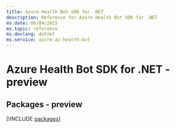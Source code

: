 ```yaml
---
title: Azure Health Bot SDK for .NET
description: Reference for Azure Health Bot SDK for .NET
ms.date: 06/04/2025
ms.topic: reference
ms.devlang: dotnet
ms.service: azure-ai-health-bot
---
```

# Azure Health Bot SDK for .NET - preview
## Packages - preview
[!INCLUDE [packages](health-bot-index.md)]